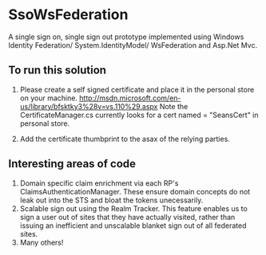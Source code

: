 SsoWsFederation
===========================

A single sign on, single sign out prototype implemented using Windows Identity Federation/ System.IdentityModel/ WsFederation and Asp.Net Mvc.

To run this solution
------

1. Please create a self signed certificate and place it in the personal store on your machine. 
http://msdn.microsoft.com/en-us/library/bfsktky3%28v=vs.110%29.aspx
Note the CertificateManager.cs currently looks for a cert named = "SeansCert" in personal store.

2. Add the certificate thumbprint to the asax of the relying parties.

Interesting areas of code
------

1. Domain specific claim enrichment via each RP's ClaimsAuthenticationManager. These ensure domain concepts do not leak out into the STS and bloat the tokens unecessarily.
2. Scalable sign out using the Realm Tracker.  This feature enables us to sign a user out of sites that they have actually visited, rather than issuing an inefficient and unscalable blanket sign out of all federated sites.
3. Many others!
